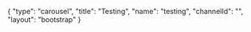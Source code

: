{
    "type": "carousel",
    "title": "Testing",
    "name": "testing",
    "channelId": "",
    "layout": "bootstrap"
}